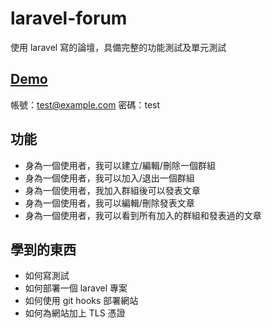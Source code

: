 # laravel-forum
使用 laravel 寫的論壇，具備完整的功能測試及單元測試

## [Demo](https://laravel-forum.andrewhsieh.net)
帳號：test@example.com
密碼：test

## 功能
* 身為一個使用者，我可以建立/編輯/刪除一個群組
* 身為一個使用者，我可以加入/退出一個群組
* 身為一個使用者，我加入群組後可以發表文章
* 身為一個使用者，我可以編輯/刪除發表文章
* 身為一個使用者，我可以看到所有加入的群組和發表過的文章

## 學到的東西
* 如何寫測試
* 如何部署一個 laravel 專案
* 如何使用 git hooks 部署網站
* 如何為網站加上 TLS 憑證
